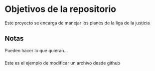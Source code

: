 # Objetivos de la repositorio

Este proyecto se encarga de manejar los planes de la liga de la justicia


## Notas
Pueden hacer lo que quieran...

###
Este es el ejemplo de modificar un archivo desde github
